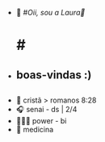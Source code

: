 - 👋 #*Oii, sou a Laura🎀 <h1>*#
- ## boas-vindas :) <h2>
- 💌 cristã > romanos 8:28
- 🎧 senai - ds | 2/4
- 👩🏻‍🎓 power - bi                  
- 🎯 medicina
